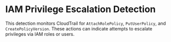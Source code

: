 # IAM Privilege Escalation Detection

This detection monitors CloudTrail for `AttachRolePolicy`, `PutUserPolicy`, and `CreatePolicyVersion`. These actions can indicate attempts to escalate privileges via IAM roles or users.
